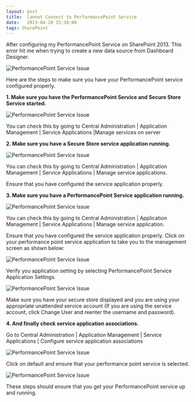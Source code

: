 ```yaml
---
layout: post
title:  Cannot Connect to PerformancePoint Service
date:   2013-04-20 15:30:00
tags: SharePoint
---
```


After configuring my PerformancePoint Service on SharePoint 2013. This error hit me when trying to create a new data source from Dashboard Designer.

 <img class="img-responsive image-center thumbnail" src="{{site.url}}/img/pps-issue.png" alt="PerformancePoint Service Issue" />

Here are the steps to make sure you have your PerformancePoint service configured properly.

**1. Make sure you have the PerformancePoint Service and Secure Store Service started.**

<img class="img-responsive image-center thumbnail" src="{{site.url}}/img/pps-issue/2.png" alt="PerformancePoint Service Issue" />

You can check this by going to Central Administration | Application Management | Service Applications |Manage services on server

**2. Make sure you have a Secure Store service application running.**

<img class="img-responsive image-center thumbnail" src="{{site.url}}/img/pps-issue/3a.png" alt="PerformancePoint Service Issue" />

 You can check this by going to Central Administration | Application Management | Service Applications | Manage service applications.

Ensure that you have configured the service application properly.

**3. Make sure you have a PerformancePoint Service application running.**

<img class="img-responsive image-center thumbnail" src="{{site.url}}/img/pps-issue/3b.png" alt="PerformancePoint Service Issue" />

You can check this by going to Central Administration | Application Management | Service Applications | Manage service application.

Ensure that you have configured the service application properly. Click on your performance point service application to take you to the management screen as shown below:

<img class="img-responsive image-center thumbnail" src="{{site.url}}/img/pps-issue/4.png" alt="PerformancePoint Service Issue" />

Verify you application setting by selecting PerformancePoint Service Application Settings.

<img class="img-responsive image-center thumbnail" src="{{site.url}}/img/pps-issue/5.png" alt="PerformancePoint Service Issue" />

Make sure you have your secure store displayed and you are using your appropriate unattended service account (If you are using the service account, click Change User and reenter the username and password).

**4. And finally check service application associations.**

Go to Central Administration | Application Management | Service Applications | Configure service application associations

<img class="img-responsive image-center thumbnail" src="{{site.url}}/img/pps-issue/6.png" alt="PerformancePoint Service Issue" />

Click on default and ensure that your performance point service is selected.

<img class="img-responsive image-center thumbnail" src="{{site.url}}/img/pps-issue/7.png" alt="PerformancePoint Service Issue" />


These steps should ensure that you get your PerformancePoint service up and running.

